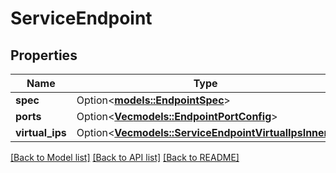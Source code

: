 # ServiceEndpoint

## Properties

Name | Type | Description | Notes
------------ | ------------- | ------------- | -------------
**spec** | Option<[**models::EndpointSpec**](EndpointSpec.md)> |  | [optional]
**ports** | Option<[**Vec<models::EndpointPortConfig>**](EndpointPortConfig.md)> |  | [optional]
**virtual_ips** | Option<[**Vec<models::ServiceEndpointVirtualIpsInner>**](Service_Endpoint_VirtualIPs_inner.md)> |  | [optional]

[[Back to Model list]](../README.md#documentation-for-models) [[Back to API list]](../README.md#documentation-for-api-endpoints) [[Back to README]](../README.md)


